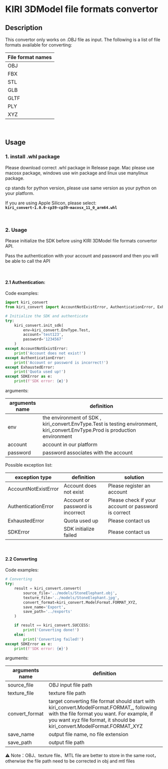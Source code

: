 # KIRI 3DModel file formats convertor

## Description

This convertor only works on .OBJ file as input. The following is a list of file formats available for converting:

| File format names |
| ---- |
| OBJ |
| FBX |
| STL |
| GLB |
| GLTF |
| PLY |
| XYZ |

<br/>

## Usage

### 1. install .whl package

Please download correct .whl package in Release page. Mac please use macosx package, windows use win package and linux use manylinux package.

cp stands for python version, please use same version as your python on your platform.

If you are using Apple Silicon, please select:<br/>
**`kiri_convert-1.0.0-cp39-cp39-macosx_11_0_arm64.whl`**

<br/>

### 2. Usage

Please initialize the SDK before using KIRI 3DModel file formats convertor API. 

Pass the authentication with your account and password and then you will be able to call the API

<br/>

#### 2.1 Authentication:

Code examples:

```python
import kiri_convert
from kiri_convert import AccountNotExistError, AuthenticationError, ExhaustedError, SDKError

# Initialize the SDK and authenticate
try:
    kiri_convert.init_sdk(
        env=kiri_convert.EnvType.Test,
        account='test123',
        password='1234567'
    )
except AccountNotExistError:
    print('Account does not exist!') 
except AuthenticationError:
    print('Account or password is incorrect!') 
except ExhaustedError:
    print('Quota used up!') 
except SDKError as e:
    print(f'SDK error: {e}')
```

arguments:

| arguments name | definition |
| --- | --- |
| env | the environment of SDK , kiri_convert.EnvType.Test is testing environment, kiri_convert.EnvType.Prod is production environment |
| account | account in our platform |
| password | password associates with the account |

Possible exception list:

| exception type | definition | solution |
| ----- | ----- | -----|
| AccountNotExistError | Account does not exist | Please register an account |
| AuthenticationError | Account or password is incorrect | Please check if your account or password is correct |
| ExhaustedError | Quota used up | Please contact us |
| SDKError | SDK initialize failed | Please contact us |

<br/>

#### 2.2 Converting

Code examples:

```python
# Converting
try:
    result = kiri_convert.convert(
        source_file='../models/StoneElephant.obj',
        texture_file='../models/StoneElephant.jpg',
        convert_format=kiri_convert.ModelFormat.FORMAT_XYZ,
        save_name='Export',
        save_path='../exports'
    )

    if result == kiri_convert.SUCCESS:
        print('Converting done!')
    else:
        print('Converting failed!')
except SDKError as e:
    print(f'SDK error: {e}')
```

arguments:

| arguments name | definition |
| --- | --- |
| source_file | OBJ input file path |
| texture_file | texture file path |
| convert_format | target converting file format should start with kiri_convert.ModelFormat.FORMAT_, following with the file format you want. For example, if you want xyz file format, it should be kiri_convert.ModelFormat.FORMAT_XYZ |
| save_name | output file name, no file extension |
| save_path | output file path |

⚠️ Note：OBJ、texture file、MTL file are better to store in the same root，otherwise the file path need to be corrected in obj and mtl files
